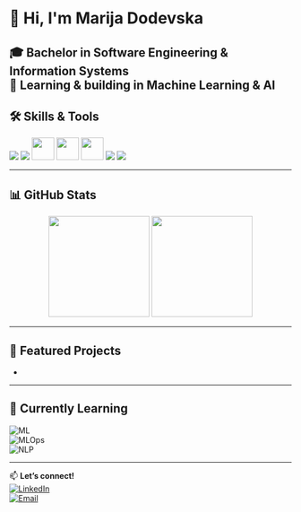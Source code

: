 # 👋 Hi, I'm Marija Dodevska  

🎓 **Bachelor in Software Engineering & Information Systems**  
🤖 Learning & building in **Machine Learning & AI**  
---

## 🛠 Skills & Tools  

<p align="left">
  <!-- Programming Languages -->
  <img src="https://skillicons.dev/icons?i=python,cpp,java,html,css,js" />
  <!-- ML & Data Science -->
  <img src="https://skillicons.dev/icons?i=tensorflow,pytorch" />
  <img src="https://upload.wikimedia.org/wikipedia/commons/0/05/Scikit_learn_logo_small.svg" height="40" />
  <img src="https://upload.wikimedia.org/wikipedia/commons/e/ed/Pandas_logo.svg" height="40" />
  <img src="https://upload.wikimedia.org/wikipedia/commons/1/14/NumPy_logo_2020.svg" height="40" />
  <!-- Tools -->
  <img src="https://skillicons.dev/icons?i=git,github,docker,kubernetes" />
  <img src="https://skillicons.dev/icons?i=vscode,idea" />
</p>

---

## 📊 GitHub Stats  

<p align="center">
  <img src="https://github-readme-stats.vercel.app/api?username=MarijaDodevska&show_icons=true&theme=tokyonight" height="180em" />
  <img src="https://github-readme-stats.vercel.app/api/top-langs/?username=MarijaDodevska&layout=compact&theme=tokyonight" height="180em" />
</p>

---

## 🚀 Featured Projects  
- 

---

## 🌱 Currently Learning  

![ML](https://img.shields.io/badge/Deep%20Learning-FF6F00?style=for-the-badge&logo=tensorflow&logoColor=white)  
![MLOps](https://img.shields.io/badge/MLOps-FF4B4B?style=for-the-badge&logo=mlflow&logoColor=white)  
![NLP](https://img.shields.io/badge/NLP-8E44AD?style=for-the-badge&logo=spacy&logoColor=white)   

---

📫 **Let’s connect!**  
[![LinkedIn](https://skillicons.dev/icons?i=linkedin)](https://www.linkedin.com/in/marija-dodevska-31ba8b24b/)  
[![Email](https://img.shields.io/badge/Email-marijadodevska01@gmail.com-D14836?style=for-the-badge&logo=gmail&logoColor=white)](mailto:marijadodevska01@gmail.com)  
